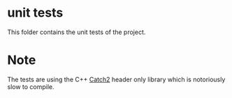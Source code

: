 # unit tests
This folder contains the unit tests of the project.

# Note
The tests are using the C++ [Catch2](https://github.com/catchorg/Catch2) header only library which is notoriously slow to compile. 